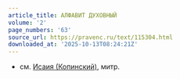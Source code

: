 ```yaml
---
article_title: АЛФАВИТ ДУХОВНЫЙ
volume: '2'
page_numbers: '63'
source_url: https://pravenc.ru/text/115304.html
downloaded_at: '2025-10-13T08:24:21Z'
---
```


- см. [Исаия (Копинский)](<https://pravenc.ru/text/Исаия (Копинский).html>), митр.
